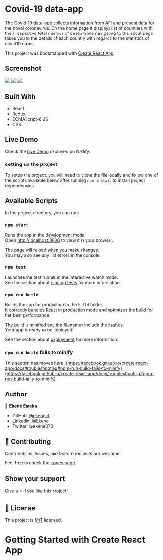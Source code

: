 [](https://img.shields.io/badge/Microverse-blueviolet)

# Covid-19 data-app
The Covid-19 data-app collects information from API and present data for the novel coronavirus.
On the home page it displays list of countries with their respective total number of cases while navigating to 
the about page takes you to the details of each country with regards to the statistics of covid19 cases.

This project was bootstrapped with [Create React App](https://github.com/facebook/create-react-app).

## Screenshot
<img src='../images/Canada_covid_cases.png'  />
<img src='../images/covid19_snapshot.png'  />
<img src='../images/Nigeria_covid_cases.png'  />
<!-- ![screenshot](./screenshot.png) -->

## Built With

- React
- Redux
- ECMAScript-6 JS
- CSS

## Live Demo

Check the [Live Demo](https://warm-panda-37f6ed.netlify.app/) deployed on Netlify.

### setting up the project
To setup the project, you will need to clone the file locally and follow one of the scripts available below after running `npm install` to install project dependencies
## Available Scripts

In the project directory, you can run:

### `npm start`

Runs the app in the development mode.\
Open [http://localhost:3000](http://localhost:3000) to view it in your browser.

The page will reload when you make changes.\
You may also see any lint errors in the console.

### `npm test`

Launches the test runner in the interactive watch mode.\
See the section about [running tests](https://facebook.github.io/create-react-app/docs/running-tests) for more information.

### `npm run build`

Builds the app for production to the `build` folder.\
It correctly bundles React in production mode and optimizes the build for the best performance.

The build is minified and the filenames include the hashes.\
Your app is ready to be deployed!

See the section about [deployment](https://facebook.github.io/create-react-app/docs/deployment) for more information.

### `npm run build` fails to minify

This section has moved here: [https://facebook.github.io/create-react-app/docs/troubleshooting#npm-run-build-fails-to-minify](https://facebook.github.io/create-react-app/docs/troubleshooting#npm-run-build-fails-to-minify)

## Author

👤 **Ekene Emeka**

- GitHub: [@ekenecf](https://github.com/ekenecf)
- LinkedIn: [@Ekene](https://www.linkedin.com/in/nwachukwuekene/)
- Twitter: [@ekene070](https://www.twitter.com/ekene070/)

## 🤝 Contributing

Contributions, issues, and feature requests are welcome!

Feel free to check the [issues page](../../issues/).

## Show your support

Give a ⭐️ if you like this project!

## 📝 License

This project is [MIT](./LICENSE) licensed.

# Getting Started with Create React App
